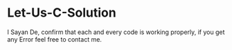 # Let-Us-C-Solution
I Sayan De, confirm that each and every code is working properly, if you get any Error feel free to contact me.
